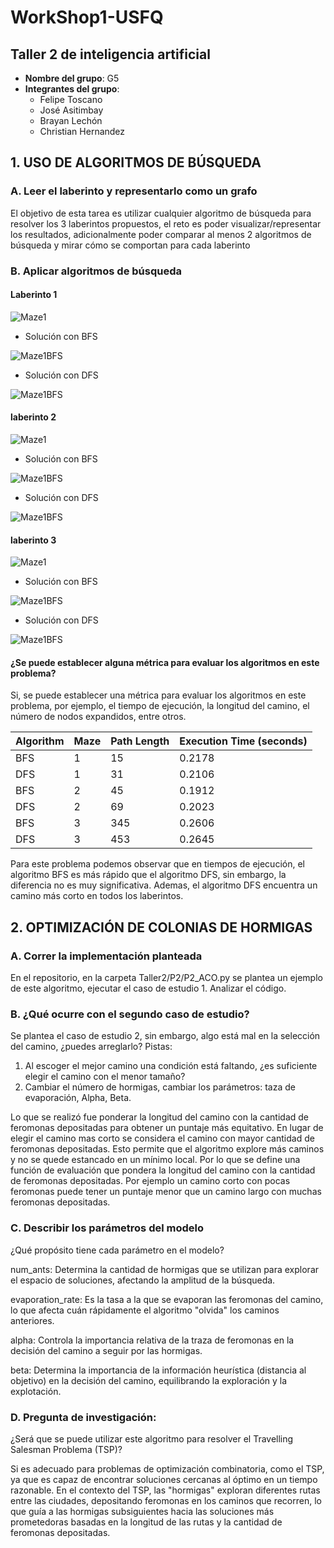 # WorkShop1-USFQ
## Taller 2 de inteligencia artificial

- **Nombre del grupo**: G5
- **Integrantes del grupo**:
  * Felipe Toscano
  * José Asitimbay
  * Brayan Lechón
  * Christian Hernandez

## 1. USO DE ALGORITMOS DE BÚSQUEDA
### A. Leer el laberinto y representarlo como un grafo

El objetivo de esta tarea es utilizar cualquier algoritmo de búsqueda para resolver los 3 laberintos propuestos, 
el reto es poder visualizar/representar los resultados, adicionalmente poder comparar al menos 2 algoritmos de búsqueda 
y mirar cómo se comportan para cada laberinto




### B. Aplicar algoritmos de búsqueda

#### Laberinto 1
![Maze1](/Taller2/images/laberinto1.png)

 - Solución con BFS

![Maze1BFS](/Taller2/images/laberinto1-solucion-bfs_find_path.png)

 - Solución con DFS

![Maze1BFS](/Taller2/images/laberinto1-solucion-dfs_find_path.png)

#### laberinto 2

![Maze1](/Taller2/images/laberinto2.png)

 - Solución con BFS

![Maze1BFS](/Taller2/images/laberinto2-solucion-bfs_find_path.png)

 - Solución con DFS

![Maze1BFS](/Taller2/images/laberinto2-solucion-dfs_find_path.png)

#### laberinto 3

![Maze1](/Taller2/images/laberinto3.png)

 - Solución con BFS

![Maze1BFS](/Taller2/images/laberinto3-solucion-bfs_find_path.png)

 - Solución con DFS

![Maze1BFS](/Taller2/images/laberinto3-solucion-dfs_find_path.png)

#### ¿Se puede establecer alguna métrica para evaluar los algoritmos en este problema?

Si, se puede establecer una métrica para evaluar los algoritmos en este problema, por ejemplo, el tiempo de ejecución, la longitud del camino, el número de nodos expandidos, entre otros.

| Algorithm | Maze | Path Length | Execution Time (seconds) |
|-----------|------|-------------|--------------------------|
| BFS       | 1    | 15          | 0.2178                   |
| DFS       | 1    | 31          | 0.2106                   |
| BFS       | 2    | 45          | 0.1912                   |
| DFS       | 2    | 69          | 0.2023                   |
| BFS       | 3    | 345         | 0.2606                   |
| DFS       | 3    | 453         | 0.2645                   |

Para este problema podemos observar que en tiempos de ejecución, el algoritmo BFS es más rápido que el algoritmo DFS, sin embargo, la diferencia no es muy significativa. Ademas,  el algoritmo DFS encuentra un camino más corto en todos los laberintos. 


## 2. OPTIMIZACIÓN DE COLONIAS DE HORMIGAS
### A. Correr la implementación planteada
En el repositorio, en la carpeta Taller2/P2/P2_ACO.py se plantea un ejemplo de este algoritmo, ejecutar el caso de estudio 1. Analizar el código.
### B. ¿Qué ocurre con el segundo caso de estudio?
Se plantea el caso de estudio 2, sin embargo, algo está mal en la selección del camino, ¿puedes arreglarlo? Pistas:
1. Al escoger el mejor camino una condición está faltando, ¿es suficiente elegir el camino con el menor tamaño?
2. Cambiar el número de hormigas, cambiar los parámetros: taza de evaporación, Alpha, Beta.

Lo que se realizó fue ponderar la longitud del camino con la cantidad de feromonas depositadas para obtener un puntaje más equitativo.
En lugar de elegir el camino mas corto se considera el camino con mayor cantidad de feromonas depositadas. 
Esto permite que el algoritmo explore más caminos y no se quede estancado en un mínimo local.
Por lo que se define una función de evaluación que pondera la longitud del camino con la cantidad de feromonas depositadas.
Por ejemplo un camino corto con pocas feromonas puede tener un puntaje menor que un camino largo con muchas feromonas depositadas.
### C. Describir los parámetros del modelo
¿Qué propósito tiene cada parámetro en el modelo?

num_ants: Determina la cantidad de hormigas que se utilizan para explorar el espacio de soluciones, afectando la amplitud de la búsqueda.

evaporation_rate: Es la tasa a la que se evaporan las feromonas del camino, lo que afecta cuán rápidamente el algoritmo "olvida" los caminos anteriores.

alpha: Controla la importancia relativa de la traza de feromonas en la decisión del camino a seguir por las hormigas.

beta: Determina la importancia de la información heurística (distancia al objetivo) en la decisión del camino, equilibrando la exploración y la explotación.

### D. Pregunta de investigación:
¿Será que se puede utilizar este algoritmo para resolver el Travelling Salesman Problema (TSP)?

Si es adecuado para problemas de optimización combinatoria, como el TSP, ya que es capaz de encontrar soluciones cercanas al óptimo en un tiempo razonable.
 En el contexto del TSP, las "hormigas" exploran diferentes rutas entre las ciudades, depositando feromonas en los caminos que recorren, lo que guía a las hormigas subsiguientes hacia las soluciones más prometedoras basadas en la longitud de las rutas y la cantidad de feromonas depositadas.